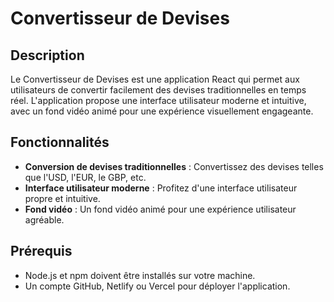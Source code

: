 # Convertisseur de Devises

## Description

Le Convertisseur de Devises est une application React qui permet aux utilisateurs de convertir facilement des devises traditionnelles en temps réel. L'application propose une interface utilisateur moderne et intuitive, avec un fond vidéo animé pour une expérience visuellement engageante.

## Fonctionnalités

- **Conversion de devises traditionnelles** : Convertissez des devises telles que l'USD, l'EUR, le GBP, etc.
- **Interface utilisateur moderne** : Profitez d'une interface utilisateur propre et intuitive.
- **Fond vidéo** : Un fond vidéo animé pour une expérience utilisateur agréable.

## Prérequis

- Node.js et npm doivent être installés sur votre machine.
- Un compte GitHub, Netlify ou Vercel pour déployer l'application.
